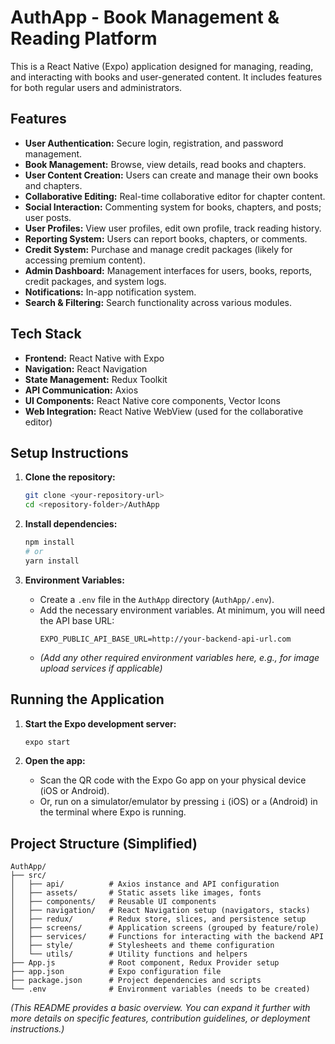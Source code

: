 # AuthApp - Book Management & Reading Platform

This is a React Native (Expo) application designed for managing, reading, and interacting with books and user-generated content. It includes features for both regular users and administrators.

## Features

- **User Authentication:** Secure login, registration, and password management.
- **Book Management:** Browse, view details, read books and chapters.
- **User Content Creation:** Users can create and manage their own books and chapters.
- **Collaborative Editing:** Real-time collaborative editor for chapter content.
- **Social Interaction:** Commenting system for books, chapters, and posts; user posts.
- **User Profiles:** View user profiles, edit own profile, track reading history.
- **Reporting System:** Users can report books, chapters, or comments.
- **Credit System:** Purchase and manage credit packages (likely for accessing premium content).
- **Admin Dashboard:** Management interfaces for users, books, reports, credit packages, and system logs.
- **Notifications:** In-app notification system.
- **Search & Filtering:** Search functionality across various modules.

## Tech Stack

- **Frontend:** React Native with Expo
- **Navigation:** React Navigation
- **State Management:** Redux Toolkit
- **API Communication:** Axios
- **UI Components:** React Native core components, Vector Icons
- **Web Integration:** React Native WebView (used for the collaborative editor)

## Setup Instructions

1.  **Clone the repository:**

    ```bash
    git clone <your-repository-url>
    cd <repository-folder>/AuthApp
    ```

2.  **Install dependencies:**

    ```bash
    npm install
    # or
    yarn install
    ```

3.  **Environment Variables:**
    - Create a `.env` file in the `AuthApp` directory (`AuthApp/.env`).
    - Add the necessary environment variables. At minimum, you will need the API base URL:
      ```env
      EXPO_PUBLIC_API_BASE_URL=http://your-backend-api-url.com
      ```
    - _(Add any other required environment variables here, e.g., for image upload services if applicable)_

## Running the Application

1.  **Start the Expo development server:**

    ```bash
    expo start
    ```

2.  **Open the app:**
    - Scan the QR code with the Expo Go app on your physical device (iOS or Android).
    - Or, run on a simulator/emulator by pressing `i` (iOS) or `a` (Android) in the terminal where Expo is running.

## Project Structure (Simplified)

```
AuthApp/
├── src/
│   ├── api/          # Axios instance and API configuration
│   ├── assets/       # Static assets like images, fonts
│   ├── components/   # Reusable UI components
│   ├── navigation/   # React Navigation setup (navigators, stacks)
│   ├── redux/        # Redux store, slices, and persistence setup
│   ├── screens/      # Application screens (grouped by feature/role)
│   ├── services/     # Functions for interacting with the backend API
│   ├── style/        # Stylesheets and theme configuration
│   └── utils/        # Utility functions and helpers
├── App.js            # Root component, Redux Provider setup
├── app.json          # Expo configuration file
├── package.json      # Project dependencies and scripts
└── .env              # Environment variables (needs to be created)
```

_(This README provides a basic overview. You can expand it further with more details on specific features, contribution guidelines, or deployment instructions.)_
